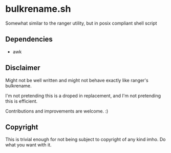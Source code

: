 # bulkrename.sh
Somewhat similar to the ranger utility, but in posix compliant shell script

## Dependencies
- awk

## Disclaimer

Might not be well written and might not behave exactly like ranger's bulkrename.

I'm not pretending this is a droped in replacement, and I'm not pretending this is efficient.

Contributions and improvements are welcome. :)

## Copyright

This is trivial enough for not being subject to copyright of any kind imho. Do what you want with it.
